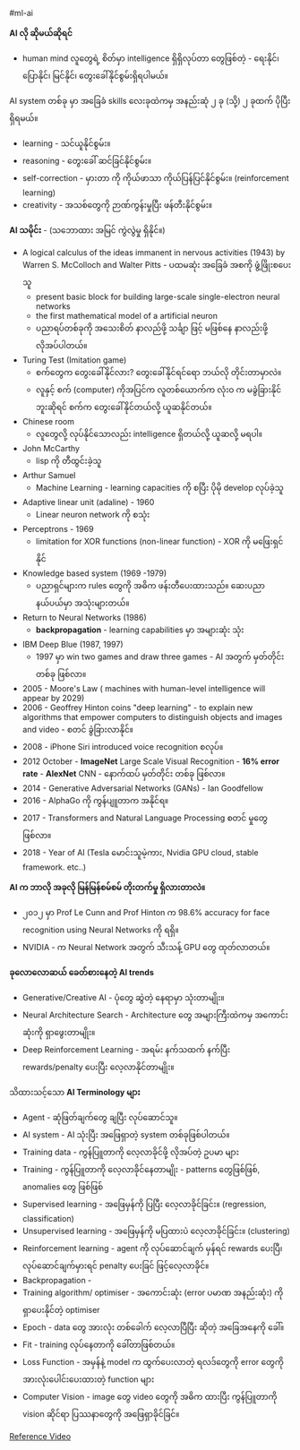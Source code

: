 #ml-ai 

**AI လို ဆိုမယ်ဆိုရင်** 

* human mind လူတွေရဲ့ စိတ်မှာ  intelligence ရှိရှိလုပ်တာ တွေဖြစ်တဲ့ - ရေးနိုင်၊ ပြောနိုင်၊ မြင်နိုင်၊ တွေးခေါ်နိုင်စွမ်းရှိရပါမယ်။

AI system တစ်ခု မှာ အခြေခံ skills လေးခုထဲကမှ အနည်းဆုံ ၂ ခု (သို့) ၂ ခုထက် ပိုပြီး ရှိရမယ်။

- learning - သင်ယူနိုင်စွမ်း။
- reasoning - တွေးခေါ် ဆင်ခြင်နိုင်စွမ်း။
- self-correction - မှားတာ ကို ကိုယ်ဖာသာ ကိုယ်ပြန်ပြင်နိုင်စွမ်း။ (reinforcement learning)
- creativity - အသစ်တွေကို ဉာဏ်ကွန်းမှုပြီး ဖန်တီးနိုင်စွမ်း။

**AI သမိုင်း** - (သဘောထား အမြင် ကွဲလွဲမှု ရှိနိုင်။)

- A logical calculus of the ideas immanent in nervous activities (1943) by Warren S. McColloch  and Walter Pitts - ပထမဆုံး အခြေခံ အစကို ဖွံ့ဖြိုးစပေးသူ
	- present basic block for building large-scale single-electron neural networks
	- the first mathematical model of a artificial neuron
	- ပညာရပ်တစ်ခုကို အသေးစိတ် နာလည်ဖို့ သင်္ချာ ဖြင့် မဖြစ်နေ နာလည်းဖို့ လိုအပ်ပါတယ်။
- Turing Test (Imitation game)
	- စက်တွေက တွေးခေါ်နိုင်လား? တွေးခေါ်နိုင်ရင်ရော ဘယ်လို တိုင်းတာမှာလဲ။
	- လူနှင့် စက် (computer) ကိုအပြင်က လူတစ်ယောက်က   လုံးဝ က  မခွဲခြားနိုင်ဘူးဆိုရင် စက်က တွေးခေါ်နိုင်တယ်လို့ ယူဆနိုင်တယ်။
- Chinese room 
	- လူတွေလို့ လုပ်နိုင်သောလည်း intelligence ရှိတယ်လို့ ယူဆလို့ မရပါ။
- John McCarthy
	- lisp ကို တီထွင်းခဲ့သူ
- Arthur Samuel
	- Machine Learning - learning capacities ကို စပြီး ပိုမို develop လုပ်ခဲ့သူ
- Adaptive linear unit (adaline) - 1960
	- Linear neuron network ကို စသုံး
- Perceptrons - 1969
	- limitation for XOR functions (non-linear function) - XOR ကို မဖြေးရှင်နိုင်
- Knowledge based system (1969 -1979)
	- ပညာရှင်များက rules တွေကို အဓိက ဖန်းတီပေးထားသည်။ ဆေးပညာနယ်ပယ်မှာ အသုံးများတယ်။ 
- Return to Neural Networks (1986)
	- **backpropagation** - learning capabilities  မှာ အများဆုံး သုံး
- IBM Deep Blue (1987, 1997)
	- 1997 မှာ win two games and draw three games - AI အတွက် မှတ်တိုင်း တစ်ခု ဖြစ်လာ။
- 2005 - Moore's Law ( machines with human-level intelligence will appear by 2029)
- 2006 - Geoffrey Hinton coins "deep learning" - to explain new algorithms that empower computers to distinguish objects and images and video - စတင် ခွဲခြားလာနိုင်။
- 2008 - iPhone Siri introduced voice recognition စလုပ်။
- 2012 October - **ImageNet** Large Scale Visual Recognition - **16% error rate** - **AlexNet** CNN - နောက်ထပ် မှတ်တိုင်း တစ်ခု ဖြစ်လာ။
- 2014 - Generative Adversarial Networks (GANs) - Ian Goodfellow
- 2016 - AlphaGo ကို ကွန်ပျူတာက အနိုင်ရ။
- 2017 - Transformers and Natural Language Processing စတင် မှုတွေဖြစ်လာ။
- 2018 - Year of AI (Tesla မောင်းသူမဲ့ကား, Nvidia GPU cloud, stable framework. etc..)

**AI က ဘာလို အခုလို မြန်မြန်စမ်စမ် တိုးတက်မှု ရှိလားတာလဲ။**

- ၂၀၁၂ မှာ Prof Le Cunn and Prof Hinton က 98.6% accuracy for face recognition using Neural Networks ကို ရရှိ။
- NVIDIA - က Neural Network အတွက် သီးသန့် GPU တွေ ထုတ်လာတယ်။

**ခုလောလောဆယ် ခေတ်စားနေတဲ့ AI trends** 

- Generative/Creative AI - ပုံတွေ ဆွဲတဲ့ နေရာမှာ သုံးတာမျိုး။ 
- Neural Architecture Search - Architecture တွေ အများကြီးထဲကမှ အကောင်းဆုံးကို ရှာဖွေးတာမျိုး။
- Deep Reinforcement Learning - အရမ်း နက်သထက် နက်ပြီး  rewards/penalty ပေးပြီး လေ့လာနိုင်တာမျိုး။

သိထားသင့်သော **AI Terminology များ**

- Agent - ဆုံဖြတ်ချက်တွေ ချပြီး လုပ်ဆောင်သူ။
- AI system - AI သုံးပြီး အဖြေရှာတဲ့ system တစ်ခုဖြစ်ပါတယ်။
- Training data - ကွန်ပြူတာကို လေ့လာခိုင်ဖို့ လိုအပ်တဲ့ ဥပမာ များ 
- Training - ကွန်ပြူတာကို လေ့လာခိုင်နေတာမျိုး - patterns တွေဖြစ်ဖြစ်, anomalies တွေ ဖြစ်ဖြစ်
- Supervised learning - အဖြေမှန်ကို ပြပြီး လေ့လာခိုင်ခြင်း။ (regression, classification)
- Unsupervised learning - အဖြေမှန်ကို မပြထားပဲ လေ့လာခိုင်ခြင်း။ (clustering)
- Reinforcement learning - agent ကို လုပ်ဆောင်ချက် မှန်ရင် rewards ပေးပြီ၊ လုပ်ဆောင်ချက်မှားရင် penalty ပေးခြင် ဖြင့်လေ့လာခိုင်။
-  Backpropagation - 
- Training algorithm/ optimiser - အကောင်းဆုံး (error ပမာဏ အနည်းဆုံး) ကို ရှာပေးနိုင်တဲ့ optimiser
- Epoch - data တွေ အားလုံး တစ်ခေါက် လေ့လာပြီပြီး ဆိုတဲ့ အခြေအနေကို ခေါ်။
- Fit - training လုပ်နေတာကို ခေါ်တာဖြစ်တယ်။
- Loss Function - အမှန်နဲ့ model က ထွက်ပေးလာတဲ့ ရလဒ်တွေကို error တွေကို အားလုံးပေါင်းပေးထားတဲ့ function များ
- Computer Vision - image တွေ video တွေကို အဓိက ထားပြီး ကွန်ပြူတာကို vision ဆိုင်ရာ ပြဿနာတွေကို အဖြေရှာခိုင်ခြင်။

[Reference Video](https://youtu.be/kNGHYxYszFs)